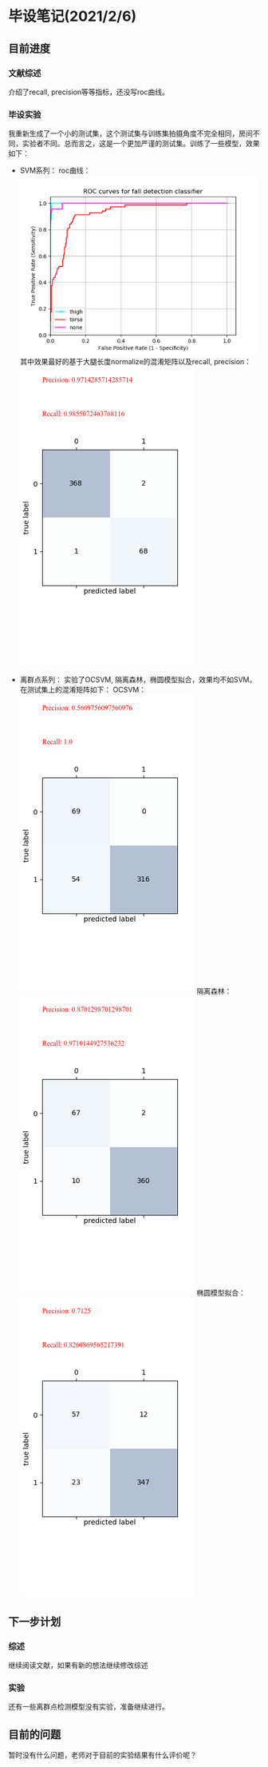 # 毕设笔记(2021/2/6)
## 目前进度
### 文献综述
介绍了recall, precision等等指标，还没写roc曲线。
### 毕设实验
我重新生成了一个小的测试集，这个测试集与训练集拍摄角度不完全相同，房间不同，实验者不同。总而言之，这是一个更加严谨的测试集。训练了一些模型，效果如下：
- SVM系列：
roc曲线：
![img_roc](roc_curves.png)
其中效果最好的基于大腿长度normalize的混淆矩阵以及recall, precision：
![img_thigh](metric_thigh.png)

- 离群点系列：
实验了OCSVM, 隔离森林，椭圆模型拟合，效果均不如SVM。
在测试集上的混淆矩阵如下：
OCSVM：
![OCSVM](metric_thigh_OCSVM.png)
隔离森林：
![ITree](metric_thigh_ITree.png)
椭圆模型拟合：
![EEnvelope](metric_thigh_EEnvelope.png)
## 下一步计划
### 综述
继续阅读文献，如果有新的想法继续修改综述
### 实验
还有一些离群点检测模型没有实验，准备继续进行。
## 目前的问题
暂时没有什么问题，老师对于目前的实验结果有什么评价呢？
